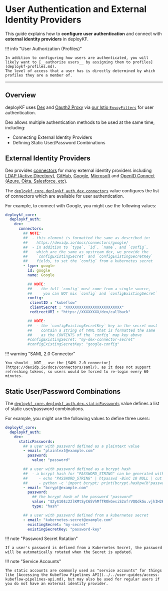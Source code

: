 # User Authentication and External Identity Providers

This guide explains how to __configure user authentication__ and connect with __external identity providers__ in deployKF.

!!! info "User Authorization (Profiles)"

    In addition to configuring how users are authenticated, you will likely want to [__authorize users__ by assigning them to profiles](deploykf-profiles.md).
    The level of access that a user has is directly determined by which profiles they are a member of.

---

## Overview

deployKF uses [Dex](https://github.com/dexidp/dex) and [Oauth2 Proxy](https://github.com/oauth2-proxy/oauth2-proxy) via [our Istio `EnvoyFilters`](https://github.com/deployKF/deployKF/tree/v0.1.1/generator/templates/manifests/deploykf-core/deploykf-istio-gateway/templates/gateway) for user authentication.

Dex allows multiple authentication methods to be used at the same time, including:

- Connecting External Identity Providers
- Defining Static User/Password Combinations

## External Identity Providers

Dex provides [connectors](https://dexidp.io/docs/connectors/) for many external identity providers including [LDAP (Active Directory)](https://dexidp.io/docs/connectors/ldap/), [GitHub](https://dexidp.io/docs/connectors/github/), [Google](https://dexidp.io/docs/connectors/google/), [Microsoft](https://dexidp.io/docs/connectors/microsoft/) and [OpenID Connect (Azure, Okta, Salesforce, etc)](https://dexidp.io/docs/connectors/oidc/).

The [`deploykf_core.deploykf_auth.dex.connectors`](https://github.com/deployKF/deployKF/blob/v0.1.1/generator/default_values.yaml#L403-L414) value configures the list of connectors which are available for user authentication.

For example, to connect with Google, you might use the following values:

```yaml
deploykf_core:
  deploykf_auth:
    dex:
      connectors:
        ## NOTE:
        ##  - this element is formatted the same as described in: 
        ##    https://dexidp.io/docs/connectors/google/
        ##  - in addition to `type`, `id`, `name`, and `config`, 
        ##    which are the same as upstream dex, we provide the
        ##    `configExistingSecret` and `configExistingSecretKey`
        ##    fields, to set the `config` from a kubernetes secret
        - type: google
          id: google
          name: Google

          ## NOTE: 
          ##  - the full `config` must come from a single source, 
          ##     you can NOT mix `config` and `configExistingSecret`
          config:
           clientID : "kubeflow"
           clientSecret : "XXXXXXXXXXXXXXXXXXXXXXXXX"
           redirectURI : "https://XXXXXXXX/dex/callback"

          ## NOTE: 
          ##  - the `configExistingSecretKey` key in the secret must 
          ##    contain a string of YAML that is formatted the same 
          ##    as the CONTENTS of the `config` map key above
          #configExistingSecret: "my-dex-connector-secret"
          #configExistingSecretKey: "google-config"
```


!!! warning "SAML 2.0 Connector"

    You should __NOT__ use the [SAML 2.0 connector](https://dexidp.io/docs/connectors/saml/), as it does not support refreshing tokens, so users would be forced to re-login every 60 minutes.

## Static User/Password Combinations

The [`deploykf_core.deploykf_auth.dex.staticPasswords`](https://github.com/deployKF/deployKF/blob/v0.1.1/generator/default_values.yaml#L378-L401) value defines a list of static user/password combinations.

For example, you might use the following values to define three users:

```yaml
deploykf_core:
  deploykf_auth:
    dex:
      staticPasswords:
        ## a user with password defined as a plaintext value
        - email: "plaintext@example.com"
          password:
            value: "password"

        ## a user with password defined as a bcrypt hash
        ##  - a bcrypt hash for "PASSWORD_STRING" can be generated with one of the following:
        ##     - echo "PASSWORD_STRING" | htpasswd -BinC 10 NULL | cut -d: -f2
        ##     - python -c 'import bcrypt; print(bcrypt.hashpw(b"password", bcrypt.gensalt(10)).decode())'
        - email: "bcrypt@example.com"
          password:
            ## the bcrypt hash of the password "password"
            value: "$2y$10$z22lKMtSyC65VhMfTROkGesiS2ofrVQQdkGu.vjhIH2HM5Epmhil2"
            type: "hash"

        ## a user with password defined from a kubernetes secret
        - email: "kubernetes-secret@example.com"
          existingSecret: "my-secret"
          existingSecretKey: "password-key"
```

!!! note "Password Secret Rotation"

    If a user's password is defined from a Kubernetes Secret, the password will be automatically rotated when the Secret is updated.

!!! note "Service Accounts"

    The static accounts are commonly used as "service accounts" for things like [Accessing the Kubeflow Pipelines API](../../user-guides/access-kubeflow-pipelines-api.md), but may also be used for regular users if you do not have an external identity provider.
